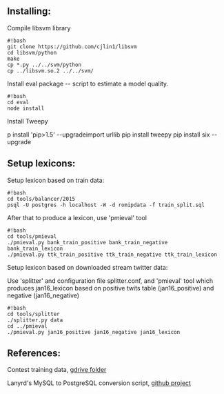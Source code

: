 ## **Installing:** ##
Compile libsvm library
```
#!bash
git clone https://github.com/cjlin1/libsvm
cd libsvm/python
make
cp *.py ../../svm/python
cp ../libsvm.so.2 ../../svm/
```

Install eval package -- script to estimate a model quality.
```
#!bash
cd eval
node install
```

Install Tweepy

p install 'pip>1.5' --upgradeimport urllib
pip install tweepy
pip install six --upgrade

## **Setup lexicons:** ##

Setup lexicon based on train data:

```
#!bash
cd tools/balancer/2015
psql -U postgres -h localhost -W -d romipdata -f train_split.sql
```
After that to produce a lexicon, use 'pmieval' tool

```
#!bash
cd tools/pmieval
./pmieval.py bank_train_positive bank_train_negative bank_train_lexicon
./pmieval.py ttk_train_positive ttk_train_negative ttk_train_lexicon

```

Setup lexicon based on downloaded stream twitter data:

Use 'splitter' and configuration file splitter.conf, and 'pmieval' tool which
produces jan16_lexicon based on positive twits table (jan16_positive) and
negative (jan16_negative)
```
#!bash
cd tools/splitter
./splitter.py data
cd ../pmieval
./pmieval.py jan16_positive jan16_negative jan16_lexicon
```

## **References:** ##
Contest training data, [gdrive folder](http://goo.gl/qHeAVo)

Lanyrd's MySQL to PostgreSQL conversion script, [github project](https://github.com/lanyrd/mysql-postgresql-converter)

